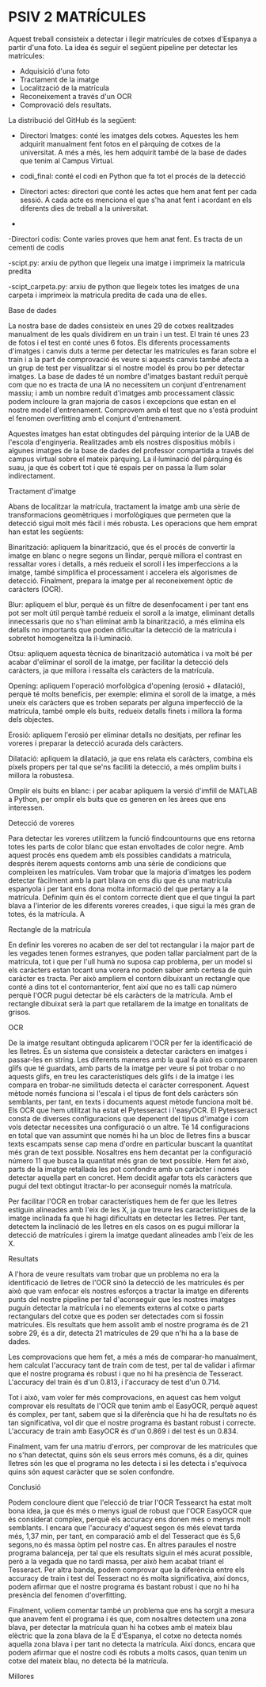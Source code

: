 # PSIV 2 MATRÍCULES


Aquest treball consisteix a detectar i llegir matrícules de cotxes d'Espanya a partir d'una foto.
La idea és seguir el següent pipeline per detectar les matrícules:

- Adquisició d'una foto
- Tractament de la imatge
- Localització de la matrícula
- Reconeixement a través d'un OCR
- Comprovació dels resultats.

La distribució del GitHub és la següent:
- Directori Imatges: conté les imatges dels cotxes. Aquestes les hem adquirit manualment fent fotos en el pàrquing de cotxes de la universitat.
A més a més, les hem adquirit també de la base de dades que tenim al Campus Virtual.

- codi_final: conté el codi en Python que fa tot el procés de la detecció

- Directori actes: directori que conté les actes que hem anat fent per cada sessió. A cada acte es menciona el que s'ha anat fent i acordant en els diferents dies de treball a la universitat.
- 
-Directori codis: Conte varies proves que hem anat fent. Es tracta de un cementi de codis

-scipt.py: arxiu de python que llegeix una imatge i imprimeix la matricula predita

-scipt_carpeta.py: arxiu de python que llegeix totes les imatges de una carpeta i imprimeix la matricula predita de cada una de elles.

Base de dades

La nostra base de dades consisteix en unes 29 de cotxes realitzades manualment de les quals dividirem en un train i un test. El train té unes 23  de fotos i el test en conté unes 6 fotos. Els diferents processaments d'imatges i canvis duts a terme per detectar les matrícules es faran sobre el train i a la part de comprovació és veure si aquests canvis també afecta a un grup de test per visualitzar si el nostre model és prou bo per detectar imatges. La base de dades té un nombre d'imatges bastant reduït perquè com que no es tracta de una IA no necessitem un conjunt d'entrenament massiu; i amb un nombre reduït d'imatges amb processament clàssic podem incloure la gran majoria de casos i excepcions que estan en el nostre model d'entrenament.
Comprovem amb el test que no s'està produint el fenomen overfitting amb el conjunt d'entrenament.

Aquestes imatges han estat obtingudes del pàrquing interior de la UAB de l'escola d'enginyeria. Realitzades amb els nostres dispositius mòbils i algunes imatges de la base de dades del professor compartida a través del campus virtual sobre el mateix pàrquing. La il·luminació del pàrquing és suau, ja que és cobert tot i que té espais per on passa la llum solar indirectament.

Tractament d'imatge

Abans de localitzar la matrícula, tractament la imatge amb una sèrie de transformacions geomètriques i morfològiques que permeten que la detecció sigui molt més fàcil i més robusta.
Les operacions que hem emprat han estat les següents:

Binarització: apliquem la binarització, que és el procés de convertir la imatge en blanc o negre segons un llindar, perquè millora el contrast en ressaltar vores i detalls, a més redueix el soroll i les imperfeccions a la imatge, també simplifica el processament i accelera els algorismes de detecció.
Finalment, prepara la imatge per al reconeixement òptic de caràcters (OCR).

Blur: apliquem el blur, perquè és un filtre de desenfocament i per tant ens pot ser molt útil perquè també redueix el soroll a la imatge, eliminant detalls innecessaris que no s'han eliminat amb la binarització, a més elimina els detalls no importants que poden dificultar la detecció de la matrícula i sobretot homogeneïtza la il·luminació.

Otsu: apliquem aquesta tècnica de binarització automàtica i va molt bé per acabar d'eliminar el soroll de la imatge, per facilitar la detecció dels caràcters, ja que millora i ressalta els caràcters de la matrícula.

Opening: apliquem l'operació morfològica d'opening (erosió + dilatació), perquè té molts beneficis, per exemple: elimina el soroll de la imatge, a més uneix els caràcters que es troben separats per alguna imperfecció de la matrícula, també omple els buits, redueix detalls finets i millora la forma dels objectes.

Erosió: apliquem l'erosió per eliminar detalls no desitjats, per refinar les voreres i preparar la detecció acurada dels caràcters.

Dilatació: apliquem la dilatació, ja que ens relata els caràcters, combina els píxels propers per tal que se'ns faciliti la detecció, a més omplim buits i millora la robustesa.

Omplir els buits en blanc: i per acabar apliquem la versió d'imfill de MATLAB a Python, per omplir els buits que es generen en les àrees que ens interessen.

Detecció de voreres

Para detectar les voreres utilitzem la funció findcountourns que ens retorna totes les parts de color blanc que estan envoltades de color negre. Amb aquest procés ens quedem amb els possibles candidats a matrícula, després iterem aquests contorns amb una sèrie de condicions que compleixen les matrícules.
Vam trobar que la majoria d'imatges les podem detectar fàcilment amb la part blava on ens diu que és una matrícula espanyola i per tant ens dona molta informació del que pertany a la matrícula. Definim quin és el contorn correcte dient que el que tingui la part blava a l'interior de les diferents voreres creades, i que sigui la més gran de totes, és la matrícula. A


Rectangle de la matrícula

En definir les voreres no acaben de ser del tot rectangular i la major part de les vegades tenen formes estranyes, que poden tallar parcialment part de la matrícula, tot i que per l'ull humà no suposa cap problema, per un model si els caràcters estan tocant una vorera no poden saber amb certesa de quin caràcter es tracta. Per això ampliem el contorn dibuixant un rectangle que conté a dins tot el contornanterior, fent així que no es talli cap número perquè l'OCR pugui detectar bé els caràcters de la matrícula. Amb el rectangle dibuixat serà la part que retallarem de la imatge en tonalitats de grisos.

OCR

De la imatge resultant obtinguda aplicarem l'OCR per fer la identificació de les lletres. És un sistema que consisteix a detectar caràcters en imatges i passar-les en string. Les diferents maneres amb la qual fa això es comparen glifs que té guardats, amb parts de la imatge per veure si pot trobar o no aquests glifs, en treu les característiques dels glifs i de la imatge i les compara en trobar-ne similituds detecta el caràcter corresponent. Aquest mètode només funciona si l'escala i el tipus de font dels caràcters són semblants, per tant, en texts i documents aquest mètode funciona molt bé. Els OCR que hem utilitzat ha estat el Pytesseract i l'easyOCR. El Pytesseract consta de diverses configuracions que depenent del tipus d'imatge i com vols detectar necessites una configuració o un altre. Té 14 configuracions en total que van assumint que només hi ha un bloc de lletres fins a buscar texts escampats sense cap mena d'ordre en particular buscant la quantitat més gran de text possible. Nosaltres ens hem decantat per la configuració número 11 que busca la quantitat més gran de text possible. Hem fet això, parts de la imatge retallada les pot confondre amb un caràcter i només detectar aquella part en concret. Hem decidit agafar tots els caràcters que pugui del text obtingut itractar-lo per aconseguir només la matrícula.

Per facilitar l'OCR en trobar característiques hem de fer que les lletres estiguin alineades amb l'eix de les X, ja que treure les característiques de la imatge inclinada fa que hi hagi dificultats en detectar les lletres. Per tant, detectem la inclinació de les lletres en els casos on es pugui millorar la detecció de matrícules i girem la imatge quedant alineades amb l'eix de les X.

Resultats

A l'hora de veure resultats vam trobar que un problema no era la identificació de lletres de l'OCR sinó la detecció de les matrícules és per això que vam enfocar els nostres esforços a tractar la imatge en diferents punts del nostre pipeline per tal d'aconseguir que les nostres imatges puguin detectar la matrícula i no elements externs al cotxe o parts rectangulars del cotxe que es poden ser detectades com si fossin matrícules. Els resultats que hem assolit amb el nostre programa és de 21 sobre 29, és a dir, detecta 21 matrícules de 29 que n'hi ha a la base de dades.

Les comprovacions que hem fet, a més a més de comparar-ho manualment, hem calculat l'accuracy tant de train com de test, per tal de validar i afirmar que el nostre programa és robust i que no hi ha presència de Tesseract. L'accuracy del train és d'un 0.813, i l'accuracy de test d'un 0.714.

Tot i això, vam voler fer més comprovacions, en aquest cas hem volgut comprovar els resultats de l'OCR que tenim amb el EasyOCR, perquè aquest és complex, per tant, sabem que si la diferència que hi ha de resultats no és tan significativa, vol dir que el nostre programa és bastant robust i correcte. L'accuracy de train amb EasyOCR és d'un 0.869 i del test és un 0.834.

Finalment, vam fer una matriu d'errors, per comprovar de les matrícules que no s'han detectat, quins són els seus errors més comuns, és a dir, quines lletres són les que el programa no les detecta i si les detecta i s'equivoca quins són aquest caràcter que se solen confondre.

Conclusió

Podem concloure dient que l'elecció de triar l'OCR Tessearct ha estat molt bona idea, ja que és més o menys igual de robust que l'OCR EasyOCR que és considerat complex, perquè els accuracy ens donen més o menys molt semblants. I encara que l'accuracy d'aquest segon és més elevat tarda més, 1,37 min, per tant, en comparació amb el del Tesseract que és 5,6 segons,no és massa òptim pel nostre cas. En altres paraules el nostre programa balanceja, per tal que els resultats siguin el més acurat possible, però a la vegada que no tardi massa, per això hem acabat triant el Tesseract. Per altra banda, podem comprovar que la diferència entre els accuracy de train i test del Tesseract no és molta significativa, així doncs, podem afirmar que el nostre programa és bastant robust i que no hi ha presència del fenomen d'overfitting.

Finalment, voliem comentar també un problema que ens ha sorgit a mesura que anavem fent el programa i és que, com nosaltres detectem una zona blava, per detectar la matrícula quan hi ha cotxes amb el mateix blau elèctric que la zona blava de la E d'Espanya, el cotxe no detecta només aquella zona blava i per tant no detecta la matrícula. Així doncs, encara que podem afirmar que el nostre codi és robuts a molts casos, quan tenim un cotxe del mateix blau, no detecta bé la matrícula.

Millores










































